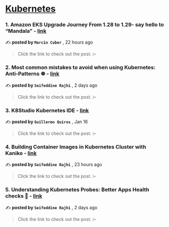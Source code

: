 
<h1><a href=https://medium.com/tag/kubernetes/recommended target="_blank" rel="noopener noreferrer">Kubernetes</a></h1>
<h3>1. Amazon EKS Upgrade Journey From 1.28 to 1.29- say hello to “Mandala” - <a href=https://medium.com/@marcincuber/amazon-eks-upgrade-journey-from-1-28-to-1-29-say-hello-to-mandala-858ae0579f4f?source=tag_recommended_feed---------0-84----------kubernetes----------9f61778c_adfd_4ed2_b0c0_f727cfaa7e03------- target="_blank" rel="noopener noreferrer">link</a></h3>

✍️ **posted by `Marcin Cuber`** <date> , 22 hours ago</date>

<blockquote>Click the link to check out the post. ⌲</blockquote>

<h3>2. Most common mistakes to avoid when using Kubernetes: Anti-Patterns ☸️ - <a href=https://medium.com/@seifeddinerajhi/most-common-mistakes-to-avoid-when-using-kubernetes-anti-patterns-️-f4d37586528d?source=tag_recommended_feed---------1-107----------kubernetes----------9f61778c_adfd_4ed2_b0c0_f727cfaa7e03------- target="_blank" rel="noopener noreferrer">link</a></h3>

✍️ **posted by `Seifeddine Rajhi`** <date> , 2 days ago</date>

<blockquote>Click the link to check out the post. ⌲</blockquote>

<h3>3. K8Studio Kubernetes IDE - <a href=https://medium.com/itnext/k8studio-kubernetes-ide-3e2979457b9e?source=tag_recommended_feed---------2-85----------kubernetes----------9f61778c_adfd_4ed2_b0c0_f727cfaa7e03------- target="_blank" rel="noopener noreferrer">link</a></h3>

✍️ **posted by `Guillermo Quiros`** <date> , Jan 16</date>

<blockquote>Click the link to check out the post. ⌲</blockquote>

<h3>4. Building Container Images in Kubernetes Cluster with Kaniko - <a href=https://medium.com/@seifeddinerajhi/building-container-images-in-kubernetes-cluster-with-kaniko-1cdba6d89962?source=tag_recommended_feed---------3-84----------kubernetes----------9f61778c_adfd_4ed2_b0c0_f727cfaa7e03------- target="_blank" rel="noopener noreferrer">link</a></h3>

✍️ **posted by `Seifeddine Rajhi`** <date> , 23 hours ago</date>

<blockquote>Click the link to check out the post. ⌲</blockquote>

<h3>5. Understanding Kubernetes Probes: Better Apps Health checks 🌁 - <a href=https://medium.com/itnext/understanding-kubernetes-probes-better-apps-health-checks-3a057341371a?source=tag_recommended_feed---------4-107----------kubernetes----------9f61778c_adfd_4ed2_b0c0_f727cfaa7e03------- target="_blank" rel="noopener noreferrer">link</a></h3>

✍️ **posted by `Seifeddine Rajhi`** <date> , 2 days ago</date>

<blockquote>Click the link to check out the post. ⌲</blockquote>

